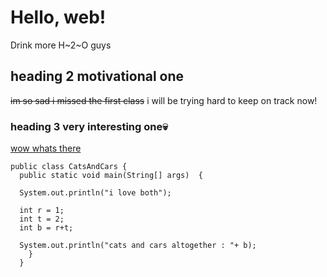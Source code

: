 # Hello, web!
Drink more H~2~O guys

## heading 2 motivational one
~~im so sad i missed the first class~~
i will be trying hard to keep on track now!


### heading 3 very interesting one💀
[wow whats there](https://www.youtube.com/watch?v=dQw4w9WgXcQ)

    
    public class CatsAndCars {
      public static void main(String[] args)  {

      System.out.println("i love both");

      int r = 1;
      int t = 2;
      int b = r+t;

      System.out.println("cats and cars altogether : "+ b);
        }
      }
